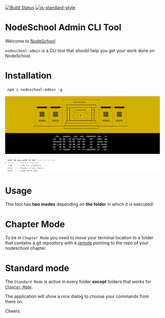 [![Build Status](https://travis-ci.org/nodeschool/admin.svg?branch=master)](https://travis-ci.org/nodeschool/admin)
[![js-standard-style](https://img.shields.io/badge/code%20style-standard-brightgreen.svg)](http://standardjs.com/)

# NodeSchool Admin CLI Tool

Welcome to [NodeSchool](http://nodeschool.io)

`nodeschool-admin` is a CLI tool that should help you get your work done on NodeSchool.

# Installation

` npm i nodeschool-admin -g` 

![Screenshot](./screenshot.png)

# Usage

This tool has **two modes** depending on **the folder** in which it is executed!

# Chapter Mode
 
To be in `Chapter Mode` you need to move your terminal location to a folder that contains a git repository with a [remote](https://git-scm.com/docs/git-remote) pointing to the repo of your nodeschool chapter.

# Standard mode

The `Standard Mode` is active in every folder **except** folders that works for [`Chapter Mode`](#chapter-mode).

The application will show a nice dialog to choose your commands from there on.

Cheers.